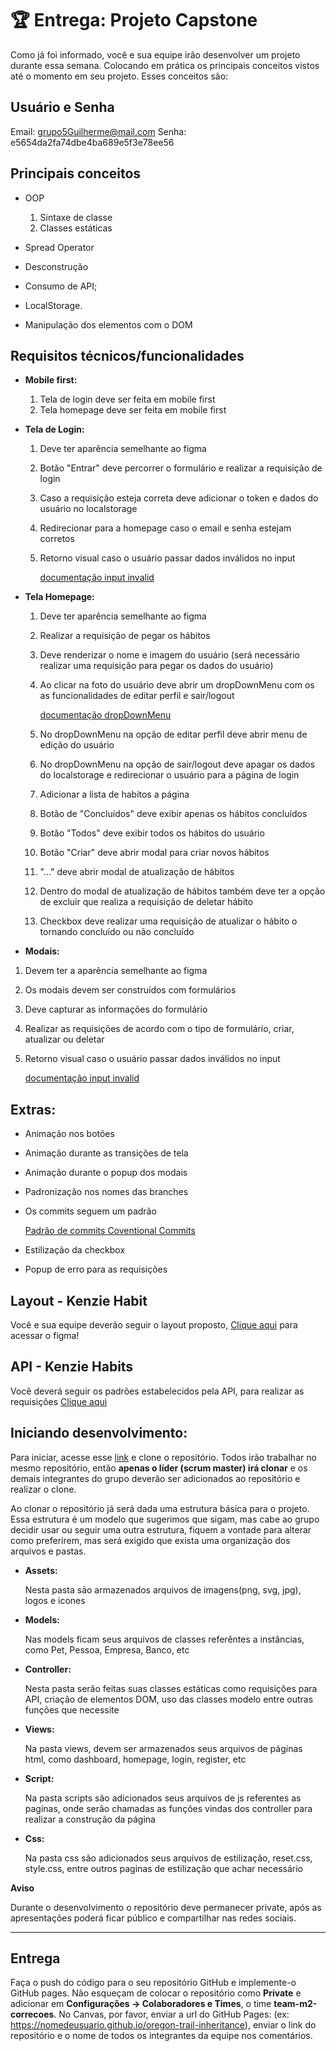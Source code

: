 # 🏆 Entrega: Projeto Capstone

Como já foi informado, você e sua equipe irão desenvolver um projeto durante essa semana. Colocando em prática os principais conceitos vistos até o momento em seu projeto. Esses conceitos são:
## Usuário e Senha

Email: grupo5Guilherme@mail.com
Senha: e5654da2fa74dbe4ba689e5f3e78ee56

## Principais conceitos

- OOP

  1.  Sintaxe de classe
  2.  Classes estáticas

- Spread Operator
- Desconstrução
- Consumo de API;
- LocalStorage.
- Manipulação dos elementos com o DOM

## Requisitos técnicos/funcionalidades

- **Mobile first:**

  1.  Tela de login deve ser feita em mobile first
  2.  Tela homepage deve ser feita em mobile first

- **Tela de Login:**

  1.  Deve ter aparência semelhante ao figma
  2.  Botão "Entrar" deve percorrer o formulário e realizar a requisição de login
  3.  Caso a requisição esteja correta deve adicionar o token e dados do usuário no localstorage
  4.  Redirecionar para a homepage caso o email e senha estejam corretos
  5.  Retorno visual caso o usuário passar dados inválidos no input

      [documentação input invalid](https://developer.mozilla.org/en-US/docs/Web/CSS/:invalid)

- **Tela Homepage:**

  1.  Deve ter aparência semelhante ao figma
  2.  Realizar a requisição de pegar os hábitos
  3.  Deve renderizar o nome e imagem do usuário (será necessário realizar uma requisição para pegar os dados do usuário)
  4.  Ao clicar na foto do usuário deve abrir um dropDownMenu com os as funcionalidades de editar perfil e sair/logout

      [documentação dropDownMenu](https://www.w3schools.com/css/css_dropdowns.asp)

  5.  No dropDownMenu na opção de editar perfil deve abrir menu de edição do usuário
  6.  No dropDownMenu na opção de sair/logout deve apagar os dados do localstorage e redirecionar o usuário para a página de login
  7.  Adicionar a lista de habitos a página
  8.  Botão de "Concluídos" deve exibir apenas os hábitos concluídos
  9.  Botão "Todos" deve exibir todos os hábitos do usuário
  10. Botão "Criar" deve abrir modal para criar novos hábitos

  11. "..." deve abrir modal de atualização de hábitos

  12. Dentro do modal de atualização de hábitos também deve ter a opção de excluir que realiza a requisição de deletar hábito

  13. Checkbox deve realizar uma requisição de atualizar o hábito o tornando concluído ou não concluído

- **Modais:**

1.  Devem ter a aparência semelhante ao figma
2.  Os modais devem ser construídos com formulários
3.  Deve capturar as informações do formulário
4.  Realizar as requisições de acordo com o tipo de formulário, criar, atualizar ou deletar
5.  Retorno visual caso o usuário passar dados inválidos no input

    [documentação input invalid](https://developer.mozilla.org/en-US/docs/Web/CSS/:invalid)

## Extras:

- Animação nos botões
- Animação durante as transições de tela
- Animação durante o popup dos modais
- Padronização nos nomes das branches
- Os commits seguem um padrão

  [Padrão de commits Coventional Commits](https://www.conventionalcommits.org/pt-br/v1.0.0/)

- Estilização da checkbox
- Popup de erro para as requisições

## Layout - Kenzie Habit

Você e sua equipe deverão seguir o layout proposto, [Clique aqui](https://www.figma.com/file/3hcoHtXlfxGQjUhd4tb6G8/M2-CAPSTONE?node-id=2%3A232) para acessar o figma!

## API - Kenzie Habits

Você deverá seguir os padrões estabelecidos pela API, para realizar as requisições [Clique aqui](https://kenzie-academy-brasil-developers.github.io/habits-kenzie-doc/)

## Iniciando desenvolvimento:

Para iniciar, acesse esse [link](https://classroom.github.com/a/jQYkT2AH) e clone o repositório. Todos irão trabalhar no mesmo repositório, então **apenas o líder (scrum master) irá clonar** e os demais integrantes do grupo deverão ser adicionados ao repositório e realizar o clone.

Ao clonar o repositório já será dada uma estrutura básica para o projeto. Essa estrutura é um modelo que sugerimos que sigam, mas cabe ao grupo decidir usar ou seguir uma outra estrutura, fiquem a vontade para alterar como preferirem, mas será exigido que exista uma organização dos arquivos e pastas.

- **Assets:**

  Nesta pasta são armazenados arquivos de imagens(png, svg, jpg), logos e icones

- **Models:**

  Nas models ficam seus arquivos de classes referêntes a instâncias, como Pet, Pessoa, Empresa, Banco, etc

- **Controller:**

  Nesta pasta serão feitas suas classes estáticas como requisições para API, criação de elementos DOM, uso das classes modelo entre outras funções que necessite

- **Views:**

  Na pasta views, devem ser armazenados seus arquivos de páginas html, como dashboard, homepage, login, register, etc

- **Script:**

  Na pasta scripts são adicionados seus arquivos de js referentes as paginas, onde serão chamadas as funções vindas dos controller para realizar a construção da página

- **Css:**

  Na pasta css são adicionados seus arquivos de estilização, reset.css, style.css, entre outros paginas de estilização que achar necessário

**Aviso**

Durante o desenvolvimento o repositório deve permanecer private, após as apresentações poderá ficar público e compartilhar nas redes sociais.

---

## Entrega

Faça o push do código para o seu repositório GitHub e implemente-o GitHub pages. Não esqueçam de colocar o repositório como **Private** e adicionar em **Configurações -> Colaboradores e Times**, o time **team-m2-correcoes**. No Canvas, por favor, enviar a url do GitHub Pages: (ex: https://nomedeusuario.github.io/oregon-trail-inheritance), enviar o link do repositório e o nome de todos os integrantes da equipe nos comentários.
